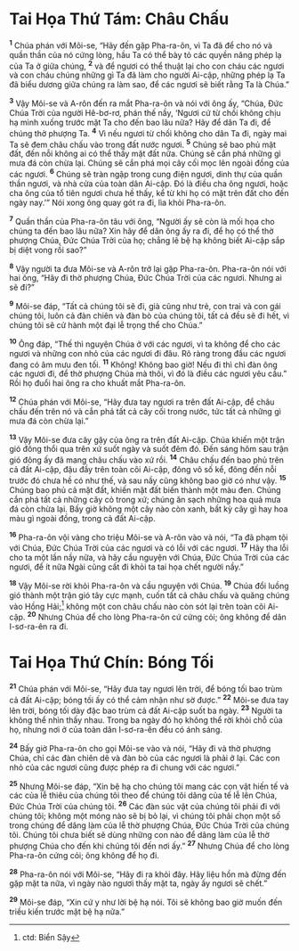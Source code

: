 # Tai Họa Thứ Tám: Châu Chấu
<sup><b>1</b></sup> Chúa phán với Môi-se, “Hãy đến gặp Pha-ra-ôn, vì Ta đã để cho nó và quần thần của nó cứng lòng, hầu Ta có thể bày tỏ các quyền năng phép lạ của Ta ở giữa chúng, <sup><b>2</b></sup> và để ngươi có thể thuật lại cho con cháu các ngươi và con cháu chúng những gì Ta đã làm cho người Ai-cập, những phép lạ Ta đã biểu dương giữa chúng ra làm sao, để các ngươi sẽ biết rằng Ta là Chúa.”

<sup><b>3</b></sup> Vậy Môi-se và A-rôn đến ra mắt Pha-ra-ôn và nói với ông ấy, “Chúa, Ðức Chúa Trời của người Hê-bơ-rơ, phán thế nầy, ‘Ngươi cứ từ chối không chịu hạ mình xuống trước mặt Ta cho đến bao lâu nữa? Hãy để dân Ta đi, để chúng thờ phượng Ta. <sup><b>4</b></sup> Vì nếu ngươi từ chối không cho dân Ta đi, ngày mai Ta sẽ đem châu chấu vào trong đất nước ngươi. <sup><b>5</b></sup> Chúng sẽ bao phủ mặt đất, đến nỗi không ai có thể thấy mặt đất nữa. Chúng sẽ cắn phá những gì mưa đá còn chừa lại. Chúng sẽ cắn phá mọi cây cối mọc lên ngoài đồng của các ngươi. <sup><b>6</b></sup> Chúng sẽ tràn ngập trong cung điện ngươi, dinh thự của quần thần ngươi, và nhà cửa của toàn dân Ai-cập. Ðó là điều cha ông ngươi, hoặc cha ông của tổ tiên ngươi chưa hề thấy, kể từ khi họ có mặt trên đất cho đến ngày nay.’” Nói xong ông quay gót ra đi, lìa khỏi Pha-ra-ôn.

<sup><b>7</b></sup> Quần thần của Pha-ra-ôn tâu với ông, “Người ấy sẽ còn là mối họa cho chúng ta đến bao lâu nữa? Xin hãy để dân ông ấy ra đi, để họ có thể thờ phượng Chúa, Ðức Chúa Trời của họ; chẳng lẽ bệ hạ không biết Ai-cập sắp bị diệt vong rồi sao?”

<sup><b>8</b></sup> Vậy người ta đưa Môi-se và A-rôn trở lại gặp Pha-ra-ôn. Pha-ra-ôn nói với hai ông, “Hãy đi thờ phượng Chúa, Ðức Chúa Trời của các ngươi. Nhưng ai sẽ đi?”

<sup><b>9</b></sup> Môi-se đáp, “Tất cả chúng tôi sẽ đi, già cũng như trẻ, con trai và con gái chúng tôi, luôn cả đàn chiên và đàn bò của chúng tôi, tất cả đều sẽ đi hết, vì chúng tôi sẽ cử hành một đại lễ trọng thể cho Chúa.”

<sup><b>10</b></sup> Ông đáp, “Thế thì nguyện Chúa ở với các ngươi, vì ta không để cho các ngươi và những con nhỏ của các ngươi đi đâu. Rõ ràng trong đầu các ngươi đang có âm mưu đen tối. <sup><b>11</b></sup> Không! Không bao giờ! Nếu đi thì chỉ đàn ông các ngươi đi, để thờ phượng Chúa mà thôi, vì đó là điều các ngươi yêu cầu.” Rồi họ đuổi hai ông ra cho khuất mắt Pha-ra-ôn.

<sup><b>12</b></sup> Chúa phán với Môi-se, “Hãy đưa tay ngươi ra trên đất Ai-cập, để châu chấu đến trên nó và cắn phá tất cả cây cối trong nước, tức tất cả những gì mưa đá còn chừa lại.”

<sup><b>13</b></sup> Vậy Môi-se đưa cây gậy của ông ra trên đất Ai-cập. Chúa khiến một trận gió đông thổi qua trên xứ suốt ngày và suốt đêm đó. Ðến sáng hôm sau trận gió đông ấy đã mang châu chấu vào xứ rồi. <sup><b>14</b></sup> Châu chấu đến bao phủ trên cả đất Ai-cập, đậu đầy trên toàn cõi Ai-cập, đông vô số kể, đông đến nỗi trước đó chưa hề có như thế, và sau nầy cũng không bao giờ có như vậy. <sup><b>15</b></sup> Chúng bao phủ cả mặt đất, khiến mặt đất biến thành một màu đen. Chúng cắn phá tất cả những cây cỏ trong xứ; chúng ăn sạch những hoa quả mưa đá còn chừa lại. Bấy giờ không một cây nào còn xanh, bất kỳ cây gì hay hoa màu gì ngoài đồng, trong cả đất Ai-cập.

<sup><b>16</b></sup> Pha-ra-ôn vội vàng cho triệu Môi-se và A-rôn vào và nói, “Ta đã phạm tội với Chúa, Ðức Chúa Trời của các ngươi và có lỗi với các ngươi. <sup><b>17</b></sup> Hãy tha lỗi cho ta một lần nầy nữa, và hãy cầu nguyện với Chúa, Ðức Chúa Trời của các ngươi, để ít nữa Ngài cũng cất đi khỏi ta tai họa chết người nầy.”

<sup><b>18</b></sup> Vậy Môi-se rời khỏi Pha-ra-ôn và cầu nguyện với Chúa. <sup><b>19</b></sup> Chúa đổi luồng gió thành một trận gió tây cực mạnh, cuốn tất cả châu chấu và quăng chúng vào Hồng Hải;[^1] không một con châu chấu nào còn sót lại trên toàn cõi Ai-cập. <sup><b>20</b></sup> Nhưng Chúa để cho lòng Pha-ra-ôn cứ cứng cỏi; ông không để dân I-sơ-ra-ên ra đi.

# Tai Họa Thứ Chín: Bóng Tối
<sup><b>21</b></sup> Chúa phán với Môi-se, “Hãy đưa tay ngươi lên trời, để bóng tối bao trùm cả đất Ai-cập; bóng tối ấy có thể cảm nhận như sờ được.” <sup><b>22</b></sup> Môi-se đưa tay lên trời, bóng tối dày đặc bao trùm cả đất Ai-cập suốt ba ngày. <sup><b>23</b></sup> Người ta không thể nhìn thấy nhau. Trong ba ngày đó họ không thể rời khỏi chỗ của họ, nhưng nơi ở của toàn dân I-sơ-ra-ên đều có ánh sáng.

<sup><b>24</b></sup> Bấy giờ Pha-ra-ôn cho gọi Môi-se vào và nói, “Hãy đi và thờ phượng Chúa, chỉ các đàn chiên dê và đàn bò của các ngươi là phải ở lại. Các con nhỏ của các ngươi cũng được phép ra đi chung với các ngươi.”

<sup><b>25</b></sup> Nhưng Môi-se đáp, “Xin bệ hạ cho chúng tôi mang các con vật hiến tế và các của lễ thiêu của chúng tôi theo để chúng tôi dâng của tế lễ lên Chúa, Ðức Chúa Trời của chúng tôi. <sup><b>26</b></sup> Các đàn súc vật của chúng tôi phải đi với chúng tôi; không một móng nào sẽ bị bỏ lại, vì chúng tôi phải chọn một số trong chúng để dâng làm của lễ thờ phượng Chúa, Ðức Chúa Trời của chúng tôi. Chúng tôi chưa biết sẽ dùng những con nào để dâng làm của lễ thờ phượng Chúa cho đến khi chúng tôi đến nơi ấy.” <sup><b>27</b></sup> Nhưng Chúa để cho lòng Pha-ra-ôn cứng cỏi; ông không để họ đi.

<sup><b>28</b></sup> Pha-ra-ôn nói với Môi-se, “Hãy đi ra khỏi đây. Hãy liệu hồn mà đừng đến gặp mặt ta nữa, vì ngày nào ngươi thấy mặt ta, ngày ấy ngươi sẽ chết.”

<sup><b>29</b></sup> Môi-se đáp, “Xin cứ y như lời bệ hạ nói. Tôi sẽ không bao giờ muốn đến triều kiến trước mặt bệ hạ nữa.”

[^1]: ctd: Biển Sậy
